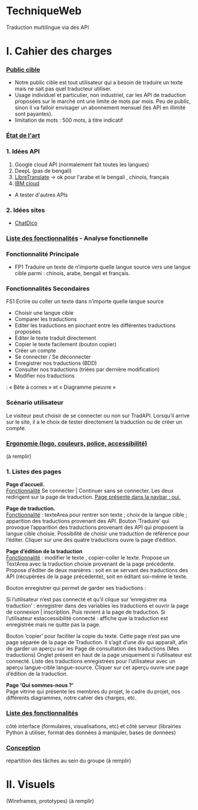 # TechniqueWeb
Traduction multilingue via des API


# I. Cahier des charges 

### <ins>Public cible</ins>
- Notre public cible est tout utilisateur qui a besoin de traduire un texte mais ne sait pas quel traducteur utiliser.
- Usage individuel et particulier, non industriel, car les API de traduction proposées sur le marché ont une limite de mots par mois. Peu de public, sinon il va falloir envisager un abonnement mensuel (les API en illimité sont payantes).
- limitation de mots : 500 mots, à titre indicatif


### <ins>État de l'art</ins>

### 1. Idées API
1) Google cloud API (normalement fait toutes les langues)
2) DeepL  (pas de bengali)
3) [LibreTranslate](https://libretranslate.com/?source=auto&target=en&q=) -> ok pour l'arabe et le bengali , chinois,  français
4) [IBM cloud](https://cloud.ibm.com/catalog/services/language-translator)

- A tester d'autres APIs

### 2. Idées sites 
- [ChatDico](https://chatdico.com/)



### <ins>Liste des fonctionnalités</ins> - Analyse fonctionnelle
### Fonctionnalité Principale
- FP1  Traduire un texte de n’importe quelle langue source vers une langue cible parmi : chinois, arabe, bengali et français.

### Fonctionnalités Secondaires
FS1 Ecrire ou coller un texte dans n’importe quelle langue source
- Choisir une langue cible
- Comparer les traductions
- Editer les traductions en piochant entre les différentes traductions proposées
- Editer le texte traduit directement
- Copier le texte facilement (bouton copier)
- Créer un compte
- Se connecter / Se déconnecter
- Enregistrer nos traductions (BDD)
- Consulter nos traductions (triées par dernière modification)
- Modifier nos traductions

: « Bête à cornes » et « Diagramme pieuvre »

### Scénario utilisateur
Le visiteur peut choisir de se connecter ou non sur TradAPI. Lorsqu’il arrive sur le site, il a le choix de tester directement la traduction ou de créer un compte.


### <ins>Ergonomie (logo, couleurs, police, accessibilité)</ins>
(à remplir)


### 1. Listes des pages 
**Page d’accueil.**<br/>
<ins>Fonctionnalité</ins> Se connecter | Continuer sans se connecter.
Les deux redirigent sur la page de traduction.
<ins>Page présente dans la navbar<ins> : oui.

**Page de traduction.**<br/>
<ins>Fonctionnalité</ins> : texteArea pour rentrer son texte ; choix de la langue cible ; apparition des traductions provenant des API.
Bouton ‘Traduire’ qui provoque l’apparition des traductions provenant des API qui proposent la langue cible choisie.
Possibilité de choisir une traduction de référence pour l’éditer. Cliquer sur une des quatre traductions ouvre la page d’édition.

**Page d’édition de la traduction**<br/>
<ins>Fonctionnalité</ins> : modifier le texte , copier-coller le texte.
Propose un TextArea avec la traduction choisie provenant de la page précédente.
Propose d’éditer de deux manières : soit en se servant des traductions des API (récupérées de la page précédente), soit en éditant soi-même le texte.


Bouton enregistrer qui permet de garder ses traductions :
    
Si l’utilisateur n’est pas connecté et qu’il clique sur ‘enregistrer ma traduction’ : enregistrer dans des variables les traductions et ouvrir la page de connexion | inscription. Puis revient à la page de traduction.
Si l’utilisateur estaccessibilité connecté : affiche que la traduction est enregistrée mais ne quitte pas la page.

Bouton ‘copier’ pour faciliter la copie du texte.
Cette page n’est pas une page séparée de la page de Traduction. Il s’agit d’une div qui apparaît, afin de garder un aperçu sur les 
Page de consultation des traductions (Mes traductions)
Onglet présent en haut de la page uniquement si l’utilisateur est connecté.
Liste des traductions enregistrées pour l’utilisateur avec un aperçu langue-cible langue-source.
Cliquer sur cet aperçu ouvre une page d’édition de la traduction.

**Page ‘Qui sommes-nous ?’**<br/>
Page vitrine qui présente les membres du projet, le cadre du projet, nos différents diagrammes, notre cahier des charges, etc.


### <ins>Liste des fonctionnalités</ins>
côté interface (formulaires, visualisations, etc) et côté serveur (librairies Python à utiliser, format des données à manipuler, bases de données) 


### <ins>Conception</ins>
répartition des tâches au sein du groupe
(à remplir)




# II. Visuels
(Wireframes, prototypes)
(à remplir)



